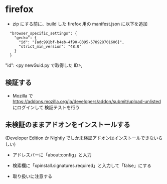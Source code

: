 # firefox

- zip にする前に、build した firefox 用の manifest.json に以下を追加

```
  "browser_specific_settings": {
    "gecko": {
      "id": "{adc991bf-b4eb-4f90-8395-578928701606}",
      "strict_min_version": "48.0"
    }
  }
```

"id": <py newGuid.py で取得した ID>,

## 検証する

- Mozilla で https://addons.mozilla.org/ja/developers/addon/submit/upload-unlisted にログインして
  検証テストを行う

## 未検証のままアドオンをインストールする

(Developer Edition か Nightly でしか未検証アドオンはインストールできないらしい)

- アドレスバーに「about:config」と入力

- 検索欄に「xpinstall.signatures.required」と入力して「false」にする

- 取り扱いに注意する
